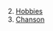 2. [Hobbies](https://github.com/pierrepapot/NOM_DE_FAMILLE-Notation/blob/master/Hobbies.md) 
1. [Chanson](https://github.com/pierrepapot/NOM_DE_FAMILLE-Notation/blob/master/Chanson.md) 
